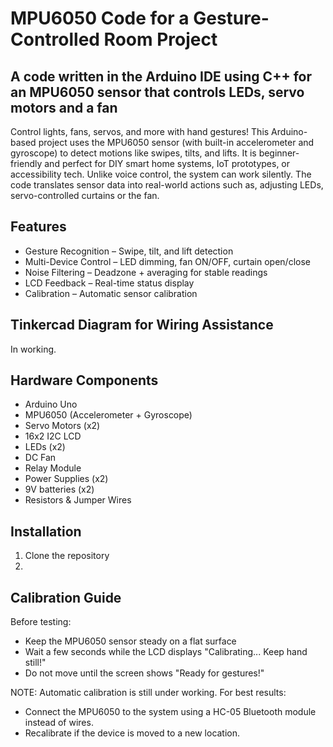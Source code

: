 # MPU6050 Code for a Gesture-Controlled Room Project

## A code written in the Arduino IDE using C++ for an MPU6050 sensor that controls LEDs, servo motors and a fan

Control lights, fans, servos, and more with hand gestures! This Arduino-based project uses the MPU6050 sensor (with built-in accelerometer and gyroscope) to detect motions like swipes, tilts, and lifts. It is beginner-friendly and perfect for DIY smart home systems, IoT prototypes, or accessibility tech. Unlike voice control, the system can work silently. The code translates sensor data into real-world actions such as, adjusting LEDs, servo-controlled curtains or the fan.

## Features
* Gesture Recognition – Swipe, tilt, and lift detection
* Multi-Device Control – LED dimming, fan ON/OFF, curtain open/close
* Noise Filtering – Deadzone + averaging for stable readings
* LCD Feedback – Real-time status display
* Calibration – Automatic sensor calibration

## Tinkercad Diagram for Wiring Assistance
In working.

## Hardware Components
* Arduino Uno
* MPU6050 (Accelerometer + Gyroscope)
* Servo Motors (x2)
* 16x2 I2C LCD
* LEDs (x2)
* DC Fan
* Relay Module
* Power Supplies (x2)
* 9V batteries (x2)
* Resistors & Jumper Wires

## Installation
1. Clone the repository
2. 

## Calibration Guide
Before testing:
* Keep the MPU6050 sensor steady on a flat surface
* Wait a few seconds while the LCD displays "Calibrating... Keep hand still!"
* Do not move until the screen shows "Ready for gestures!"

NOTE: Automatic calibration is still under working. For best results:
* Connect the MPU6050 to the system using a HC-05 Bluetooth module instead of wires.
* Recalibrate if the device is moved to a new location.
